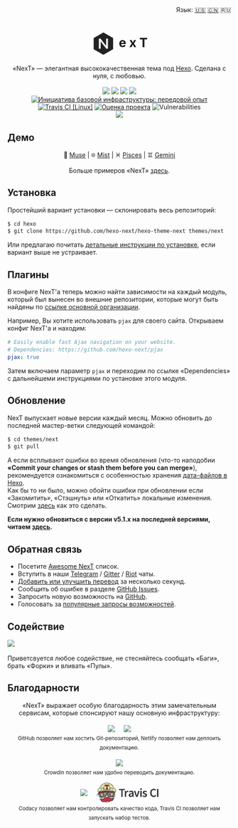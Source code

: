 <div align="right">
  Язык:
  <a title="Английский" href="../../README.md">🇺🇸</a>
  <a title="Китайский" href="../zh-CN/README.md">🇨🇳</a>
  🇷🇺
</div>

# <div align="center"><a title="Репозиторий сайта NexT" href="https://github.com/hexo-next/theme-next.org"><img align="center" width="56" height="56" src="https://raw.githubusercontent.com/hexo-next/hexo-theme-next/master/source/images/logo.svg?sanitize=true"></a> e x T</div>

<p align="center">
  «NexT» — элегантная высококачественная тема под <a href="https://hexo.io">Hexo</a>. Сделана с нуля, с любовью.
<br>
<br>
  <a href="https://www.npmjs.com/package/hexo-theme-next"><img src="https://img.shields.io/npm/v/hexo-theme-next?style=flat-square"></a>
  <a href="https://nodejs.org"><img src="https://img.shields.io/badge/node-%3E=10.9.0-green?style=flat-square"></a>
  <a href="https://hexo.io"><img src="https://img.shields.io/badge/hexo-%3E=4.0.0-blue?style=flat-square&logo=hexo"></a>
  <a href="https://github.com/hexo-next/hexo-theme-next/blob/master/LICENSE.md"><img src="https://img.shields.io/badge/license-%20AGPL-orange?style=flat-square&logo=gnu"></a>
<br>
  <a href="https://bestpractices.coreinfrastructure.org/projects/2625"><img src="https://img.shields.io/cii/level/2625?style=flat-square" title="Инициатива базовой инфраструктуры: передовой опыт"></a>
  <a href="https://travis-ci.org/hexo-next/hexo-theme-next?branch=master"><img src="https://img.shields.io/travis/hexo-next/hexo-theme-next/master?style=flat-square&logo=travis%20ci" title="Travis CI [Linux]"></a>
  <a href="https://app.codacy.com/manual/hexo-next/hexo-theme-next/dashboard"><img src="https://img.shields.io/codacy/grade/72f7fe7609c2438a92069f448e5a341a/master?style=flat-square&logo=codacy" title="Оценка проекта"></a>
  <img src="https://img.shields.io/snyk/vulnerabilities/github/hexo-next/hexo-theme-next?style=flat-square" title="Vulnerabilities">
<br>
  <img src="https://user-images.githubusercontent.com/16272760/63487983-da41b080-c4df-11e9-951c-64883a8a5e9b.png">
</p>

## Демо

<p align="center">
  💟 <a href="https://muse.theme-next.org">Muse</a> | 🔯 <a href="https://mist.theme-next.org">Mist</a> | ♓️ <a href="https://pisces.theme-next.org">Pisces</a> | ♊️ <a href="https://theme-next.org">Gemini</a>
<br>
<br>
  Больше примеров «NexT» <a href="https://github.com/hexo-next/awesome-next#live-preview">здесь</a>.
</p>

## Установка

Простейший вариант установки — склонировать весь репозиторий:

```sh
$ cd hexo
$ git clone https://github.com/hexo-next/hexo-theme-next themes/next
```

Или предлагаю почитать [детальные инструкции по установке][docs-installation-url], если вариант выше не устраивает.

## Плагины

В конфиге NexT'а теперь можно найти зависимости на каждый модуль, который был вынесен во внешние репозитории, которые могут быть найдены по [ссылке основной организации][official-plugins-url].

Например, Вы хотите использовать `pjax` для своего сайта. Открываем конфиг NexT'а и находим:

```yml
# Easily enable fast Ajax navigation on your website.
# Dependencies: https://github.com/hexo-next/pjax
pjax: true
```

Затем включаем параметр `pjax` и переходим по ссылке «Dependencies» с дальнейшеми инструкциями по установке этого модуля.

## Обновление

NexT выпускает новые версии каждый месяц. Можно обновить до последней мастер-ветки следующей командой:

```sh
$ cd themes/next
$ git pull
```

А если всплывают ошибки во время обновления (что-то наподобии **«Commit your changes or stash them before you can merge»**), рекомендуется ознакомиться с особенностью хранения [дата-файлов в Hexo][docs-data-files-url].\
Как бы то ни было, можно обойти ошибки при обновлении если «Закомитить», «Стэшнуть» или «Откатить» локальные изменения. Смотрим  [здесь](https://stackoverflow.com/a/15745424/5861495) как это сделать.

**Если нужно обновиться с версии v5.1.x на последней версиями, читаем [здесь][docs-update-5-1-x-url].**

## Обратная связь

* Посетите [Awesome NexT][awesome-next-url] список.
* Вступить в наши [Telegram][t-chat-url] / [Gitter][gitter-url] / [Riot][riot-url] чаты.
* [Добавить или улучшить перевод][i18n-url] за несколько секунд.
* Сообщить об ошибке в разделе [GitHub Issues][issues-bug-url].
* Запросить новую возможность на [GitHub][issues-feat-url].
* Голосовать за [популярные запросы возможностей][feat-req-vote-url].

## Содействие

[![][contributors-image]][contributors-url]

Приветсвуется любое содействие, не стесняйтесь сообщать «Баги», брать «Форки» и вливать «Пулы».

## Благодарности

<p align="center">
  «NexT» выражает особую благодарность этим замечательным сервисам, которые спонсируют нашу основную инфраструктуру:
<br>
<br>
  <a href="https://github.com"><img align="center" width="100" src="https://github.githubassets.com/images/modules/logos_page/GitHub-Logo.png"></a>
  &nbsp;&nbsp;&nbsp;
  <a href="https://www.netlify.com"><img align="center" width="150" src="https://cdn.netlify.com/15ecf59b59c9d04b88097c6b5d2c7e8a7d1302d0/1b6d6/img/press/logos/full-logo-light.svg"></a>
<br>
  <sub>GitHub позволяет нам хостить Git-репозиторий, Netlify позволяет нам деплоить документацию.</sub>
<br>
<br>
  <a href="https://crowdin.com"><img align="center" width="180" src="https://support.crowdin.com/assets/logos/crowdin-logo1-small.png"></a>
<br>
  <sub>Crowdin позволяет нам удобно переводить документацию.</sub>
<br>
<br>
  <a href="https://codacy.com"><img align="center" width="155" src="https://user-images.githubusercontent.com/16944225/55026017-623f8f00-5002-11e9-88bf-0d6a5884c6c2.png"></a>
  &nbsp;&nbsp;&nbsp;
  <a href="https://travis-ci.com"><img align="center" width="140" src="https://raw.githubusercontent.com/travis-ci/travis-web/master/public/images/logos/TravisCI-Full-Color.png"></a>
<br>
  <sub>Codacy позволяет нам контролировать качество кода, Travis CI позволяет нам запускать набор тестов.</sub>
</p>

[docs-installation-url]: https://github.com/hexo-next/hexo-theme-next/blob/master/docs/ru/INSTALLATION.md
[docs-data-files-url]: https://github.com/hexo-next/hexo-theme-next/blob/master/docs/ru/DATA-FILES.md
[docs-update-5-1-x-url]: https://github.com/hexo-next/hexo-theme-next/blob/master/docs/ru/UPDATE-FROM-5.1.X.md

[t-news-url]: https://t.me/theme_next_news
[t-chat-url]: https://t.me/theme_next
[gitter-url]: https://gitter.im/theme-next
[riot-url]: https://riot.im/app/#/room/#theme-next:matrix.org
[i18n-url]: https://i18n.theme-next.org

[awesome-next-url]: https://github.com/hexo-next/awesome-next
[issues-bug-url]: https://github.com/hexo-next/hexo-theme-next/issues/new?assignees=&labels=Bug&template=bug-report.md
[issues-feat-url]: https://github.com/hexo-next/hexo-theme-next/issues/new?assignees=&labels=Feature+Request&template=feature-request.md
[feat-req-vote-url]: https://github.com/hexo-next/hexo-theme-next/issues?q=is%3Aopen+is%3Aissue+label%3A%22Feature+Request%22

[contributing-document-url]: https://github.com/hexo-next/hexo-theme-next/blob/master/.github/CONTRIBUTING.md
[official-plugins-url]: https://github.com/theme-next
[contributors-image]: https://opencollective.com/hexo-next/contributors.svg?width=890
[contributors-url]: https://github.com/hexo-next/hexo-theme-next/graphs/contributors
